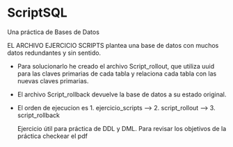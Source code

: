 # ScriptSQL
Una práctica de Bases de Datos

EL ARCHIVO EJERCICIO SCRIPTS plantea una base de datos con muchos datos redundantes y sin sentido. 
 - Para solucionarlo he creado el archivo Script_rollout, que utiliza uuid para las claves primarias de cada tabla y relaciona cada tabla con las nuevas claves primarias.
 - El archivo Script_rollback devuelve la base de datos a su estado original.
 
 - El orden de ejecucion es 1. ejercicio_scripts --> 2. script_rollout --> 3. script_rollback
    
    Ejercicio útil para práctica de DDL y DML. Para revisar los objetivos de la práctica checkear el pdf
